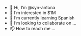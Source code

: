 - 👋 Hi, I’m @syn-antona 
- 👀 I’m interested in $1M
- 🌱 I’m currently learning Spanish
- 💞️ I’m looking to collaborate on ...  
- 📫 How to reach me ... 

<!---
syn-antona/syn-antona is a ✨ special ✨ repository because its `README.md` (this file) appears on your GitHub profile.
You can click the Preview link to take a look at your changes.
--->
 
